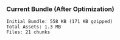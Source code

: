 ### Current Bundle (After Optimization)

```
Initial Bundle: 558 KB (171 KB gzipped)
Total Assets: 1.3 MB
Files: 21 chunks
```
